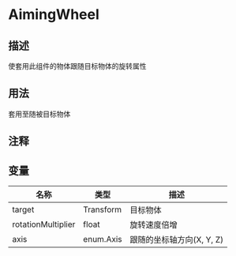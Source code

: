 # AimingWheel
## 描述

使套用此组件的物体跟随目标物体的旋转属性

## 用法

套用至随被目标物体

## 注释

## 变量
| 名称 | 类型 | 描述 |
| ----------- | ----------- | ----------- |
| target | Transform | 目标物体 |  
| rotationMultiplier  | float | 旋转速度倍增 |  
| axis | enum.Axis | 跟随的坐标轴方向(X, Y, Z) |  
